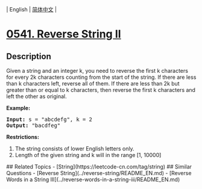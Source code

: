 
| English | [简体中文](README.md) |
# [0541. Reverse String II](https://leetcode-cn.com/problems/reverse-string-ii/)
## Description
</p>
Given a string and an integer k, you need to reverse the first k characters for every 2k characters counting from the start of the string. If there are less than k characters left, reverse all of them. If there are less than 2k but greater than or equal to k characters, then reverse the first k characters and left the other as original.
</p>

<p><b>Example:</b><br />
<pre>
<b>Input:</b> s = "abcdefg", k = 2
<b>Output:</b> "bacdfeg"
</pre>
</p>

<b>Restrictions:</b> </b>
<ol>
<li> The string consists of lower English letters only.</li>
<li> Length of the given string and k will in the range [1, 10000]</li>
</ol>
## Related Topics
- [String](https://leetcode-cn.com/tag/string)
## Similar Questions
- [Reverse String](../reverse-string/README_EN.md)
- [Reverse Words in a String III](../reverse-words-in-a-string-iii/README_EN.md)
